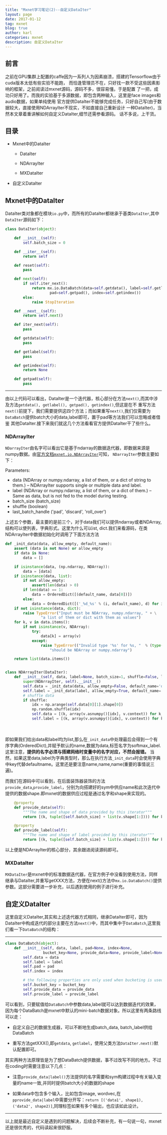 ```yaml
---
title: "Mxnet学习笔记(2)--自定义DataIter"
layout: page
date: 2017-01-12
tag: mxnet
blog: true
author: karl
categories: mxnet
description: 自定义DataIter
---   
```


## 前言　　

之前在GPU集群上配置的caffe因为一系列人为因素崩溃，搭建的Tensorflow由于cuda版本太低有些实验不能跑，
而恰逢管理员不在，只好找一款不受这些因素影响的框架，之前阅读过mxnet源码，源码不多，很容易懂。于是配置
了一把，成功只好用了。而我的实验基于多源数据，即包含两种输入，这里是face images和audio数据，如果单纯使用
官方提供DataIter不能够完成任务，只好自己写(由于数据较大，直接使用NDArrayIter不现实，不如直接自己重新设计
一种DataIter)，当然本文章着重讲解如何自定义DataIter,细节还需参看源码。
话不多说，上干货。

## 目录　　

* Mxnet中的DataIter
    * DataIter  

    * NDArrayIter  

    * MXDataIter  


* 自定义DataIter  

## Mxnet中的DataIter  

DataIter类对象都在模块`io.py`中，而所有的DataIter都继承于基类`DataIter`,其中`DataIter`源码如下：　　

```python
class DataIter(object):

    def __init__(self):
        self.batch_size = 0

    def __iter__(self):
        return self

    def reset(self):
        pass

    def next(self):
        if self.iter_next():
            return mx.io.DataBatch(data=self.getdata(), label=self.getlabel(), \
                    pad=self.getpad(), index=self.getindex())
        else:
            raise StopIteration

    def __next__(self):
        return self.next()

    def iter_next(self):
        pass

    def getdata(self):
        pass

    def getlabel(self):
        pass

    def getindex(self):
        return None

    def getpad(self):
        pass
```  

---  

由以上代码可以看出，DataIter是一个迭代器，核心部分在方法`next()`,而其中涉及方法`getdata(), getlabel(), getpad(), getindex()`,但这是在不
重写方法`next()`前提下，我们需要提供这四个方法；而如果重写`next()`,我们仅需要为`DataBatch`提供batch大小的data,label即可，置于pad等方法我们可以忽略或者借鉴
其他DataIter.接下来我们就这几个方法看看官方提供DataIter干了些什么。　　

### NDArrayIter  
`NDarrayIter`由名字可以看出它是基于ndarray的数据迭代器，即数据来源是numpy数据。由[官方文档`mxnet.io.NDArrayIter`](http://mxnet.io/api/python/io.html#mxnet.io.NDArrayIter)可知，
`NDarrayIter`参数主要如下：　　

Parameters:   

* data (NDArray or numpy.ndarray, a list of them, or a dict of string to them.) – NDArrayIter supports single or multiple data and label.  
* label (NDArray or numpy.ndarray, a list of them, or a dict of them.) – Same as data, but is not fed to the model during testing.  
* batch_size (batch_size)  
* shuffle (boolean)  
* last_batch_handle ('pad', 'discard', 'roll_over')  

上述五个参数，最主要的是前三个，对于data我们可以提供ndarray或者NDArray,结构可以使列表，字典形式。这里为什么可以ist, dict.我们来看源码，在类NDArrayIter中数据初始化时调用了下面方法方法  


```python  
def _init_data(data, allow_empty, default_name):
    assert (data is not None) or allow_empty
    if data is None:
        data = []

    if isinstance(data, (np.ndarray, NDArray)):
        data = [data]
    if isinstance(data, list):
        if not allow_empty:
            assert(len(data) > 0)
        if len(data) == 1:
            data = OrderedDict([(default_name, data[0])])
        else:
            data = OrderedDict([('_%d_%s' % (i, default_name), d) for i, d in enumerate(data)])
    if not isinstance(data, dict):
        raise TypeError("Input must be NDArray, numpy.ndarray, " + \
                "a list of them or dict with them as values")
    for k, v in data.items():
        if not isinstance(v, NDArray):
            try:
                data[k] = array(v)
            except:
                raise TypeError(("Invalid type '%s' for %s, "  % (type(v), k)) + \
                    "should be NDArray or numpy.ndarray")

    return list(data.items())


class NDArrayIter(DataIter):
    def __init__(self, data, label=None, batch_size=1, shuffle=False, last_batch_handle='pad'):
        super(NDArrayIter, self).__init__()
        self.data = _init_data(data, allow_empty=False, default_name='data')
        self.label = _init_data(label, allow_empty=True, default_name='softmax_label')
        # shuffle data
        if shuffle:
            idx = np.arange(self.data[0][1].shape[0])
            np.random.shuffle(idx)
            self.data = [(k, array(v.asnumpy()[idx], v.context)) for k, v in self.data]
            self.label = [(k, array(v.asnumpy()[idx], v.context)) for k, v in self.label]
```  

　

即如果我们给出data和label均为list,那么在`_init_data`中处理最后会得到一个有序字典(OrderedDict),并赋予默认的name,数据为data,标签名字为softmax_label.这里注意，**提供的名字必须与搭建网络时变量中的名字对应，不然会报错。**
当然，如果这里data,label为字典类型时，那么在执行方法`_init_data`时会使用字典中key代替defaultname。这里还是要注意name,name,name(重要的事情说三遍)。　　

而我们在源码中可以看到，在后面装饰器装饰的方法`provide_data`,`provide_label`，分别为向搭建好的sym中供应name和此次迭代中提供的数据shape.即mxnet的数据供应过程是通过名字和shape来实现的。　　

```python
    @property
    def provide_data(self):
        """The name and shape of data provided by this iterator"""
        return [(k, tuple([self.batch_size] + list(v.shape[1:]))) for k, v in self.data]

    @property
    def provide_label(self):
        """The name and shape of label provided by this iterator"""
        return [(k, tuple([self.batch_size] + list(v.shape[1:]))) for k, v in self.label]
```  

以上便是NDArrayIter的核心部分，其余跟进阅读源码即可。　　

### MXDataIter  

`MXDataIter`是mxnet中的标准数据迭代器，在官方例子中没看到使用方法，同样继承与DataIter,并重写getXXX方法，方便在next()方法中`mx.io.DataBatch()`提供参数。这部分需要进一步补充，以后遇到使用的例子进行补充。  

## 自定义DataIter  

这里自定义DataIter,其实和上述迭代器方式相同，继承DataIter即可，因为DataIter中构成迭代的部分主要在方法`next()`中，而其中集中于`DataBatch`,这里我们看一下`DataBatch`的结构：　　

---  
```python
class DataBatch(object):
    def __init__(self, data, label, pad=None, index=None,
                 bucket_key=None, provide_data=None, provide_label=None):
        self.data = data
        self.label = label
        self.pad = pad
        self.index = index

        # the following properties are only used when bucketing is used
        self.bucket_key = bucket_key
        self.provide_data = provide_data
        self.provide_label = provide_label
```   

可以看到，只要赋值给`DataBatch`中参数data,label就可以达到数据迭代的效果，因为每个DataBatch是mxnet中默认的mini-batch数据对象。所以这里有两条路线可以走：　  

* 自定义自己的数据生成器，可以不断地生成batch_data, batch_label供给DataBatch    

* 重写方法getXXX(),即`getdata`, `getlabel`，使用父类方法`DataIter.next()`默认配置即可。　　

其实两种方法原理皆是为了想DataBatch提供数据，事不过改写不同的地方。不过在coding时需要注意以下几点：　　

* 注意`provide_data|label()`方法提供的名字需要和sym构建过程中有关输入变量的name一致,并同时提供batch大小的数据的shape　　

* 如果data中包含多个输入，比如包含image, wordvec,在`pprovide_data|label`中需要分开写：`return [('data1', shape1), ('data2', shape2)]`,同理标签如果有多个输出，也应该如此设计。　　


---  
以上就是最近自定义是遇到的问题解决，后续会不断补充，有一句说一句，mxnet还是很优秀的，代码读起来很舒服。
